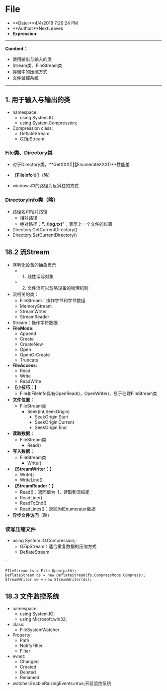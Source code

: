 # File

* **Date:**4/4/2018 7:29:24 PM  
* **Author:**NextLeaves
* **Expression:** 

---

**Comtent：**

* 使用输出与输入的类
* Stream类、FileStream类
* 存储中的压缩方式
* 文件监控系统

---

## 1. 用于输入与输出的类 ##

* namespace:
	* using System.IO;
	* using System.Compression;
* Compression class:
	* DeflateStream
	* GZipStream

### File类、Directory类

* 对于Directory类，**GetXXX()**比**EnumerateXXX()**性能差

* 【**FileInfo**类】（略）
* windows中的路径为反斜杠的方式

### DirectoryInfo类（略）

* 路径名和相对路径
	* 相对路径
	* 绝对路径：**"..\log.txt"**；表示上一个文件的位置
* Directory.GetCurrentDirectory()
* Directory.SetCurrentDirectory()

## 18.2 流Stream

* 序列化设备的抽象表示
	* 1. 线性读写对象
	* 2. 文件流可以忽略设备的物理机制
* 流相关的类：
	* FileStream：操作字节和字节数组
	* MemoryStream
	* StreamWriter
	* StreamReader
* Stream：操作字符数据
* **FileMode:**
	* Append
	* Create
	* CreateNew
	* Open
	* OpenOrCreate
	* Truncate
* **FileAccess:**
	* Read
	* Write
	* ReadWrite
* **【小技巧：】**
	* File和FileInfo具有OpenRead()，OpenWrite()，易于创建FileStream类
* **文件位置：**
	* FileStream类
		* Seek(int,SeekOrigin)
			* SeekOrigin.Start
			* SeekOrigin.Current
			* SeekOrigin.End
* **读取数据：**
	* FileStream类
		* Read()
* **写入数据：**
	* FileStream类
		* Write()
* **【StreamWriter：】**
	* Write()
	* WriteLine()
* **【StreamReader：】**	
	* Read()：返回值为-1，读取到流结尾
	* ReadLine()
	* ReadToEnd()
	* ReadLines()：返回为IEnumerater<T>数据
* **异步文件访问**（略）

### 读写压缩文件

* using System.IO.Compression;;
	* GZipStream：适合重复数据的压缩方式
	* DeflateStream

`

	FIleStream fs = File.Open(path);
	DeflateStream ds = new DeflateStream(fs,CompressMode.Compress);
	StreamWriter sw = new StreamWriter(ds);

## 18.3 文件监控系统

* namespace:
	* using System.IO;
	* using Microsoft.win32;
* class:
	* FileSystemWatcher
* Property:
	* Path
	* NotifyFilter
	* Filter
* evnet:
	* Changed
	* Created
	* Deleted
	* Renamed
* watcher.EnableRaisingEvents=true;开启监控系统